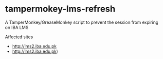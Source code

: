 # tampermokey-lms-refresh

A TamperMonkey/GreaseMonkey script to prevent the session from expiring on IBA LMS 

Affected sites
- http://lms2.iba.edu.pk
- http://lms2.iba.edu.pk)
